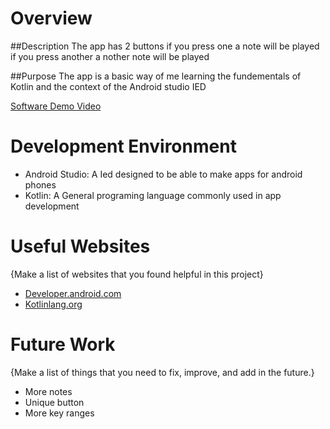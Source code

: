 # Overview

##Description
  The app has 2 buttons if you press one a note will be played if you press another a nother note will be played

##Purpose
  The app is a basic way of me learning the fundementals of Kotlin and the context of the Android studio IED


[Software Demo Video](https://youtu.be/nPkN4QZEACA)

# Development Environment
- Android Studio: A Ied designed to be able to make apps for android phones
- Kotlin: A General programing language commonly used in app development
# Useful Websites

{Make a list of websites that you found helpful in this project}
* [Developer.android.com](https://developer.android.com/courses/android-basics-kotlin/course)
* [Kotlinlang.org](https://kotlinlang.org/)

# Future Work

{Make a list of things that you need to fix, improve, and add in the future.}
* More notes
* Unique button
* More key ranges
